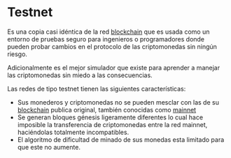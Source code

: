 # Testnet

Es una copia casi idéntica de la red [blockchain] que es usada como un entorno de pruebas
seguro para ingenieros o programadores donde pueden probar cambios en el protocolo de las
criptomonedas sin ningún riesgo.

Adicionalmente es el mejor simulador que existe para aprender a manejar las criptomonedas
sin miedo a las consecuencias.

Las redes de tipo testnet tienen las siguientes características:

- Sus monederos y criptomonedas no se pueden mesclar con las de su [blockchain] publica
  original, también conocidas como [mainnet]
- Se generan bloques génesis ligeramente diferentes lo cual hace imposible la
  transferencia de criptomonedas entre la red mainnet, haciéndolas totalmente
  incompatibles.
- El algoritmo de dificultad de minado de sus monedas esta limitado para que este no
  aumente.

[blockchain]: /blockchain/
[mainnet]: /mainnet/
